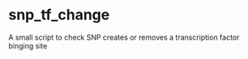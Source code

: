 snp_tf_change
=============

A small script to check SNP creates or removes a transcription factor binging site
